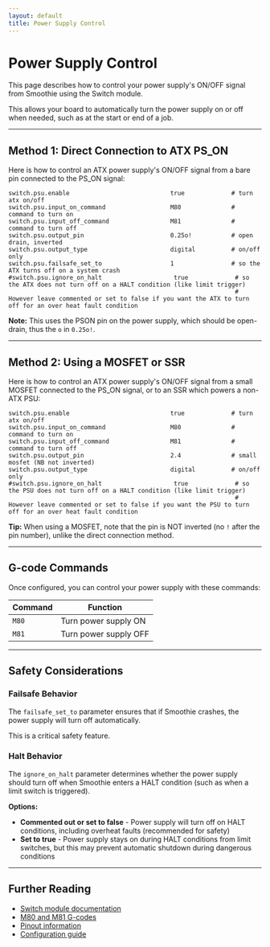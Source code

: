 ```yaml
---
layout: default
title: Power Supply Control
---
```


# Power Supply Control

This page describes how to control your power supply's ON/OFF signal from Smoothie using the Switch module.

This allows your board to automatically turn the power supply on or off when needed, such as at the start or end of a job.

---

## Method 1: Direct Connection to ATX PS_ON

Here is how to control an ATX power supply's ON/OFF signal from a bare pin connected to the PS_ON signal:

```gcode
switch.psu.enable                            true             # turn atx on/off
switch.psu.input_on_command                  M80              # command to turn on
switch.psu.input_off_command                 M81              # command to turn off
switch.psu.output_pin                        0.25o!           # open drain, inverted
switch.psu.output_type                       digital          # on/off only
switch.psu.failsafe_set_to                   1                # so the ATX turns off on a system crash
#switch.psu.ignore_on_halt                    true             # so the ATX does not turn off on a HALT condition (like limit trigger)
                                                               # However leave commented or set to false if you want the ATX to turn off for an over heat fault condition
```

<sl-alert variant="neutral" open>
  <sl-icon slot="icon" name="info-circle"></sl-icon>
  <strong>Note:</strong> This uses the PSON pin on the power supply, which should be open-drain, thus the <code>o</code> in <code>0.25o!</code>.
</sl-alert>

---

## Method 2: Using a MOSFET or SSR

Here is how to control an ATX power supply's ON/OFF signal from a small MOSFET connected to the PS_ON signal, or to an SSR which powers a non-ATX PSU:

```gcode
switch.psu.enable                            true             # turn atx on/off
switch.psu.input_on_command                  M80              # command to turn on
switch.psu.input_off_command                 M81              # command to turn off
switch.psu.output_pin                        2.4              # small mosfet (NB not inverted)
switch.psu.output_type                       digital          # on/off only
#switch.psu.ignore_on_halt                    true             # so the PSU does not turn off on a HALT condition (like limit trigger)
                                                               # However leave commented or set to false if you want the PSU to turn off for an over heat fault condition
```

<sl-alert variant="primary" open>
  <sl-icon slot="icon" name="lightbulb"></sl-icon>
  <strong>Tip:</strong> When using a MOSFET, note that the pin is NOT inverted (no <code>!</code> after the pin number), unlike the direct connection method.
</sl-alert>

---

## G-code Commands

Once configured, you can control your power supply with these commands:

| Command | Function |
| ------- | -------- |
| `M80` | Turn power supply ON |
| `M81` | Turn power supply OFF |

---

## Safety Considerations

### Failsafe Behavior

The `failsafe_set_to` parameter ensures that if Smoothie crashes, the power supply will turn off automatically.

This is a critical safety feature.

### Halt Behavior

The `ignore_on_halt` parameter determines whether the power supply should turn off when Smoothie enters a HALT condition (such as when a limit switch is triggered).

**Options:**

- **Commented out or set to false** - Power supply will turn off on HALT conditions, including overheat faults (recommended for safety)
- **Set to true** - Power supply stays on during HALT conditions from limit switches, but this may prevent automatic shutdown during dangerous conditions

---

## Further Reading

- [Switch module documentation](switch)
- [M80 and M81 G-codes](supported-g-codes)
- [Pinout information](pinout)
- [Configuration guide](configuring-smoothie)
